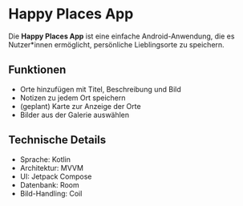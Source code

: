 #  Happy Places App

Die **Happy Places App** ist eine einfache Android-Anwendung, die es Nutzer*innen ermöglicht, persönliche Lieblingsorte zu speichern.

##  Funktionen

-  Orte hinzufügen mit Titel, Beschreibung und Bild  
-  Notizen zu jedem Ort speichern  
-  (geplant) Karte zur Anzeige der Orte  
-  Bilder aus der Galerie auswählen  

##  Technische Details

- Sprache: Kotlin  
- Architektur: MVVM  
- UI: Jetpack Compose  
- Datenbank: Room  
- Bild-Handling: Coil  


